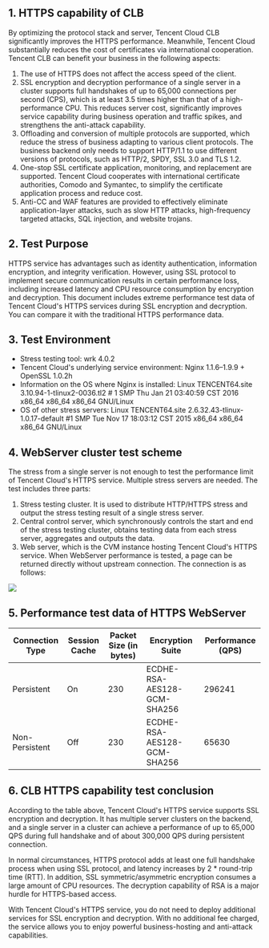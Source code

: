 
## 1. HTTPS capability of CLB
By optimizing the protocol stack and server, Tencent Cloud CLB significantly improves the HTTPS performance. Meanwhile, Tencent Cloud substantially reduces the cost of certificates via international cooperation. Tencent CLB can benefit your business in the following aspects:
1. The use of HTTPS does not affect the access speed of the client.
2. SSL encryption and decryption performance of a single server in a cluster supports full handshakes of up to 65,000 connections per second (CPS), which is at least 3.5 times higher than that of a high-performance CPU. This reduces server cost, significantly improves service capability during business operation and traffic spikes, and strengthens the anti-attack capability.
3. Offloading and conversion of multiple protocols are supported, which reduce the stress of business adapting to various client protocols. The business backend only needs to support HTTP/1.1 to use different versions of protocols, such as HTTP/2, SPDY, SSL 3.0 and TLS 1.2.
4. One-stop SSL certificate application, monitoring, and replacement are supported. Tencent Cloud cooperates with international certificate authorities, Comodo and Symantec, to simplify the certificate application process and reduce cost.
5. Anti-CC and WAF features are provided to effectively eliminate application-layer attacks, such as slow HTTP attacks, high-frequency targeted attacks, SQL injection, and website trojans.

## 2. Test Purpose
HTTPS service has advantages such as identity authentication, information encryption, and integrity verification. However, using SSL protocol to implement secure communication results in certain performance loss, including increased latency and CPU resource consumption by encryption and decryption. This document includes extreme performance test data of Tencent Cloud's HTTPS services during SSL encryption and decryption. You can compare it with the traditional HTTPS performance data.

## 3. Test Environment
- Stress testing tool: wrk 4.0.2
- Tencent Cloud's underlying service environment: Nginx 1.1.6–1.9.9 + OpenSSL 1.0.2h
- Information on the OS where Nginx is installed: Linux TENCENT64.site 3.10.94-1-tlinux2-0036.tl2 # 1 SMP Thu Jan 21 03:40:59 CST 2016 x86_64 x86_64 x86_64 GNU/Linux
- OS of other stress servers: Linux TENCENT64.site 2.6.32.43-tlinux-1.0.17-default #1 SMP Tue Nov 17 18:03:12 CST 2015 x86_64 x86_64 x86_64 GNU/Linux

## 4. WebServer cluster test scheme
The stress from a single server is not enough to test the performance limit of Tencent Cloud's HTTPS service. Multiple stress servers are needed. The test includes three parts:
1. Stress testing cluster. It is used to distribute HTTP/HTTPS stress and output the stress testing result of a single stress server.
2. Central control server, which synchronously controls the start and end of the stress testing cluster, obtains testing data from each stress server, aggregates and outputs the data.
3. Web server, which is the CVM instance hosting Tencent Cloud's HTTPS service. When WebServer performance is tested, a page can be returned directly without upstream connection.
The connection is as follows:

![](https://mc.qcloudimg.com/static/img/180044320ba540f396a06925d8f07bbd/CLB-OPS+Guidelines-Load+Balancer+HTTPS+Service+Performance+Test.jpg)

## 5. Performance test data of HTTPS WebServer

| Connection Type | Session Cache | Packet Size (in bytes) | Encryption Suite | Performance (QPS) |
|---------|---------|---------|---------|---------|
| Persistent | On | 230 | ECDHE-RSA-AES128-GCM-SHA256 | 296241 |
| Non-Persistent | Off | 230 | ECDHE-RSA-AES128-GCM-SHA256 | 65630 |

## 6. CLB HTTPS capability test conclusion
According to the table above, Tencent Cloud's HTTPS service supports SSL encryption and decryption. It has multiple server clusters on the backend, and a single server in a cluster can achieve a performance of up to 65,000 QPS during full handshake and of about 300,000 QPS during persistent connection.

In normal circumstances, HTTPS protocol adds at least one full handshake process when using SSL protocol, and latency increases by 2 * round-trip time (RTT). In addition, SSL symmetric/asymmetric encryption consumes a large amount of CPU resources. The decryption capability of RSA is a major hurdle for HTTPS-based access.

With Tencent Cloud's HTTPS service, you do not need to deploy additional services for SSL encryption and decryption. With no additional fee charged, the service allows you to enjoy powerful business-hosting and anti-attack capabilities.
